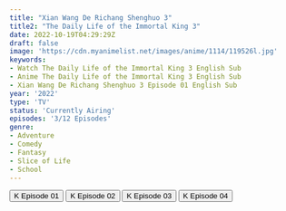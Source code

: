 ```yaml
---
title: "Xian Wang De Richang Shenghuo 3"
title2: "The Daily Life of the Immortal King 3"
date: 2022-10-19T04:29:29Z
draft: false
image: 'https://cdn.myanimelist.net/images/anime/1114/119526l.jpg'
keywords:
- Watch The Daily Life of the Immortal King 3 English Sub
- Anime The Daily Life of the Immortal King 3 English Sub
- Xian Wang De Richang Shenghuo 3 Episode 01 English Sub
year: '2022'
type: 'TV'
status: 'Currently Airing'
episodes: '3/12 Episodes'
genre:
- Adventure
- Comedy
- Fantasy
- Slice of Life
- School
---
```


<div class="d-g gg-5 gtc-r ai-c">
<button onclick="window.open('?kwf=TheDailyLifeOfTheImmortalKingSS3/The Daily Life Of The Immortal King S3 - 01','_blank')">K Episode 01</button>
<button onclick="window.open('?kwf=TheDailyLifeOfTheImmortalKingSS3/The Daily Life Of The Immortal King S3 - 02','_blank')">K Episode 02</button>
<button onclick="window.open('?kwf=TheDailyLifeOfTheImmortalKingSS3/The Daily Life Of The Immortal King S3 - 03','_blank')">K Episode 03</button>
<button onclick="window.open('?kwf=TheDailyLifeOfTheImmortalKingSS3/The Daily Life Of The Immortal King S3 - 04','_blank')">K Episode 04</button>
</div>